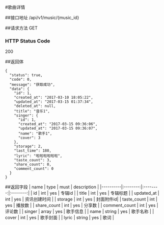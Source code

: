 #歌曲详情

##接口地址
/api/v1/music/{music_id}

##请求方法
GET

### HTTP Status Code

200

##返回体
```json5
{
  "status": true,
  "code": 0,
  "message": "获取成功",
  "data": {
    "id": 1,
    "created_at": "2017-03-10 18:05:22",
    "updated_at": "2017-03-15 01:37:34",
    "deleted_at": null,
    "title": "音乐1",
    "singer": {
      "id": 1,
      "created_at": "2017-03-15 09:36:06",
      "updated_at": "2017-03-15 09:36:07",
      "name": "歌手1",
      "cover": 3
    },
    "storage": 2,
    "last_time": 180,
    "lyric": "啦啦啦啦啦啦",
    "taste_count": 3,
    "share_count": 0,
    "comment_count": 0
  }
}
```
##返回字段
| name     | type     | must     | description |
|----------|:--------:|:--------:|:--------:|
| id       | int      | yes      | 专辑id  |
| title    | int      | yes      | 专辑标题 |
| updated_at | int    | yes      | 资讯创建时间 |
| storage  | int      | yes      | 封面附件id|
| taste_count | int   | yes      | 播放数 |
| share_count | int   | yes      | 分享数 | 
| comment_count | int | yes      | 评论数 |
| singer   | array    | yes      | 歌手信息 |
| name     | string   | yes      | 歌手名称 |
| cover    | int      | yes      | 歌手封面 |
| lyric    | string   | yes      | 歌词   |     